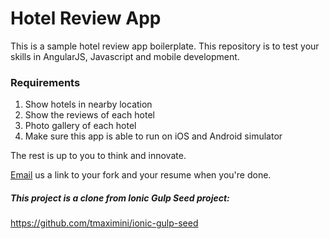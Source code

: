 # Hotel Review App
This is a sample hotel review app boilerplate. This repository is to test your skills in AngularJS, Javascript and mobile development.

### Requirements
1. Show hotels in nearby location
2. Show the reviews of each hotel
3. Photo gallery of each hotel
4. Make sure this app is able to run on iOS and Android simulator

The rest is up to you to think and innovate.

[Email](mailto:careers.singapore@mirumagency.com) us a link to your fork and your resume when you're done.

##### This project is a clone from Ionic Gulp Seed project:
https://github.com/tmaximini/ionic-gulp-seed



